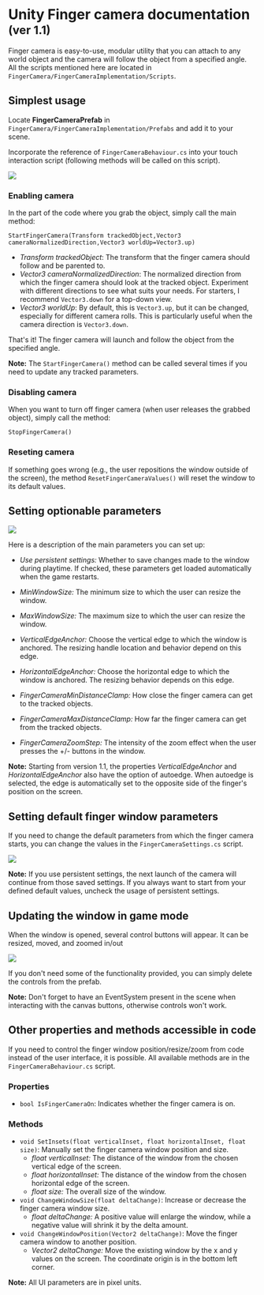 # Unity Finger camera documentation <sub>(ver 1.1)</sub>

Finger camera is easy-to-use, modular utility that you can attach to any world object and the camera will follow the object from a specified angle. All the scripts mentioned here are located in `FingerCamera/FingerCameraImplementation/Scripts`.


## Simplest usage

Locate **FingerCameraPrefab** in `FingerCamera/FingerCameraImplementation/Prefabs` and add it to your scene.

Incorporate the reference of `FingerCameraBehaviour.cs` into your touch interaction script (following methods will be called on this script).

<img src="https://github.com/SitronX/UnityFingerCamera/assets/68167377/182ae5e6-d69e-4418-a9dc-43956c1d3847"/>


### Enabling camera

In the part of the code where you grab the object, simply call the main method:

`StartFingerCamera(Transform trackedObject,Vector3 cameraNormalizedDirection,Vector3 worldUp=Vector3.up)`
- *Transform trackedObject*: The transform that the finger camera should follow and be parented to.
- *Vector3 cameraNormalizedDirection*: The normalized direction from which the finger camera should look at the tracked object. Experiment with different directions to see what suits your needs. For starters, I recommend `Vector3.down` for a top-down view.
- *Vector3 worldUp*: By default, this is `Vector3.up`, but it can be changed, especially for different camera rolls. This is particularly useful when the camera direction is `Vector3.down`.

That's it! The finger camera will launch and follow the object from the specified angle.

**Note:** The `StartFingerCamera()` method can be called several times if you need to update any tracked parameters.

### Disabling camera
When you want to turn off finger camera (when user releases the grabbed object), simply call the method:

`StopFingerCamera()`

### Reseting camera

If something goes wrong (e.g., the user repositions the window outside of the screen), the method `ResetFingerCameraValues()` will reset the window to its default values.

## Setting optionable parameters

<img src="https://github.com/SitronX/UnityFingerCamera/assets/68167377/f55380b3-e6b0-4102-b479-71618cc05aed"/>

Here is a description of the main parameters you can set up:

- *Use persistent settings:* Whether to save changes made to the window during playtime. If checked, these parameters get loaded automatically when the game restarts.

- *MinWindowSize:* The minimum size to which the user can resize the window.

- *MaxWindowSize:* The maximum size to which the user can resize the window.

- *VerticalEdgeAnchor:* Choose the vertical edge to which the window is anchored. The resizing handle location and behavior depend on this edge.

- *HorizontalEdgeAnchor:* Choose the horizontal edge to which the window is anchored. The resizing behavior depends on this edge.

- *FingerCameraMinDistanceClamp:* How close the finger camera can get to the tracked objects.

- *FingerCameraMaxDistanceClamp:* How far the finger camera can get from the tracked objects.

- *FingerCameraZoomStep:* The intensity of the zoom effect when the user presses the +/- buttons in the window.

**Note:** Starting from version 1.1, the properties *VerticalEdgeAnchor* and *HorizontalEdgeAnchor* also have the option of autoedge. When autoedge is selected, the edge is automatically set to the opposite side of the finger's position on the screen.

## Setting default finger window parameters

If you need to change the default parameters from which the finger camera starts, you can change the values in the `FingerCameraSettings.cs` script. 

<img src="https://github.com/SitronX/UnityFingerCamera/assets/68167377/0557bc06-e55b-4f93-9b64-efc899732aeb"/>

**Note:** If you use persistent settings, the next launch of the camera will continue from those saved settings. If you always want to start from your defined default values, uncheck the usage of persistent settings.

## Updating the window in game mode

When the window is opened, several control buttons will appear. It can be resized, moved, and zoomed in/out

<img src="https://github.com/SitronX/UnityFingerCamera/assets/68167377/01c2bfb9-e21c-47ee-9eb8-4ca8639424fb"/>

If you don't need some of the functionality provided, you can simply delete the controls from the prefab.

**Note:** Don't forget to have an EventSystem present in the scene when interacting with the canvas buttons, otherwise controls won't work.

## Other properties and methods accessible in code

If you need to control the finger window position/resize/zoom from code instead of the user interface, it is possible. All available methods are in the `FingerCameraBehaviour.cs` script.

### Properties
- `bool IsFingerCameraOn`: Indicates whether the finger camera is on.

### Methods
- `void SetInsets(float verticalInset, float horizontalInset, float size)`: Manually set the finger camera window position and size.
    - *float verticalInset:* The distance of the window from the chosen vertical edge of the screen.
    - *float horizontalInset:* The distance of the window from the chosen horizontal edge of the screen.
    - *float size:* The overall size of the window.
- `void ChangeWindowSize(float deltaChange)`: Increase or decrease the finger camera window size.
    - *float deltaChange:* A positive value will enlarge the window, while a negative value will shrink it by the delta amount.
- `void ChangeWindowPosition(Vector2 deltaChange)`: Move the finger camera window to another position.
    - *Vector2 deltaChange:* Move the existing window by the x and y values on the screen. The coordinate origin is in the bottom left corner.

**Note:** All UI parameters are in pixel units.
